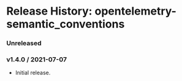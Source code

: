 # Release History: opentelemetry-semantic_conventions

### Unreleased

### v1.4.0 / 2021-07-07

* Initial release.
